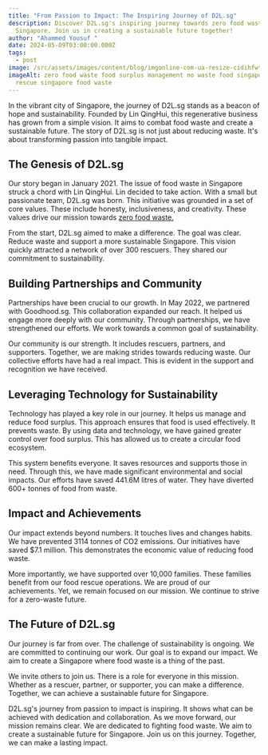 ```yaml
---
title: "From Passion to Impact: The Inspiring Journey of D2L.sg"
description: Discover D2L.sg's inspiring journey towards zero food waste in
  Singapore. Join us in creating a sustainable future together!
author: "Ahammed Yousuf "
date: 2024-05-09T03:00:00.000Z
tags:
  - post
image: /src/assets/images/content/blog/imgonline-com-ua-resize-cidihfwtum.jpg
imageAlt: zero food waste food surplus management no waste food singapore food
  rescue singapore food waste
---
```


In the vibrant city of Singapore, the journey of D2L.sg stands as a beacon of hope and sustainability. Founded by Lin QingHui, this regenerative business has grown from a simple vision. It aims to combat food waste and create a sustainable future. The story of D2L.sg is not just about reducing waste. It's about transforming passion into tangible impact.

## The Genesis of D2L.sg

Our story began in January 2021. The issue of food waste in Singapore struck a chord with Lin QingHui. Lin decided to take action. With a small but passionate team, D2L.sg was born. This initiative was grounded in a set of core values. These include honesty, inclusiveness, and creativity. These values drive our mission towards [zero food waste.](https://d2l.sg/)

From the start, D2L.sg aimed to make a difference. The goal was clear. Reduce waste and support a more sustainable Singapore. This vision quickly attracted a network of over 300 rescuers. They shared our commitment to sustainability.

## Building Partnerships and Community

Partnerships have been crucial to our growth. In May 2022, we partnered with Goodhood.sg. This collaboration expanded our reach. It helped us engage more deeply with our community. Through partnerships, we have strengthened our efforts. We work towards a common goal of sustainability.

Our community is our strength. It includes rescuers, partners, and supporters. Together, we are making strides towards reducing waste. Our collective efforts have had a real impact. This is evident in the support and recognition we have received.

## Leveraging Technology for Sustainability

Technology has played a key role in our journey. It helps us manage and reduce food surplus. This approach ensures that food is used effectively. It prevents waste. By using data and technology, we have gained greater control over food surplus. This has allowed us to create a circular food ecosystem.

This system benefits everyone. It saves resources and supports those in need. Through this, we have made significant environmental and social impacts. Our efforts have saved 441.6M litres of water. They have diverted 600+ tonnes of food from waste.

## Impact and Achievements

Our impact extends beyond numbers. It touches lives and changes habits. We have prevented 3114 tonnes of CO2 emissions. Our initiatives have saved $7.1 million. This demonstrates the economic value of reducing food waste.

More importantly, we have supported over 10,000 families. These families benefit from our food rescue operations. We are proud of our achievements. Yet, we remain focused on our mission. We continue to strive for a zero-waste future.

## The Future of D2L.sg

Our journey is far from over. The challenge of sustainability is ongoing. We are committed to continuing our work. Our goal is to expand our impact. We aim to create a Singapore where food waste is a thing of the past.

We invite others to join us. There is a role for everyone in this mission. Whether as a rescuer, partner, or supporter, you can make a difference. Together, we can achieve a sustainable future for Singapore.

D2L.sg's journey from passion to impact is inspiring. It shows what can be achieved with dedication and collaboration. As we move forward, our mission remains clear. We are dedicated to fighting food waste. We aim to create a sustainable future for Singapore. Join us on this journey. Together, we can make a lasting impact.
